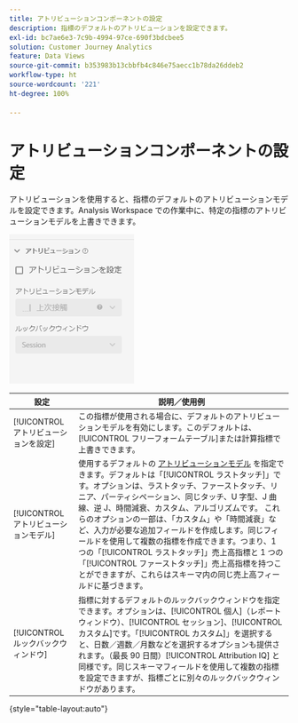 ```yaml
---
title: アトリビューションコンポーネントの設定
description: 指標のデフォルトのアトリビューションを設定できます。
exl-id: bc7ae6e3-7c9b-4994-97ce-690f3bdcbee5
solution: Customer Journey Analytics
feature: Data Views
source-git-commit: b353983b13cbbfb4c846e75aecc1b78da26ddeb2
workflow-type: ht
source-wordcount: '221'
ht-degree: 100%

---
```


# アトリビューションコンポーネントの設定

アトリビューションを使用すると、指標のデフォルトのアトリビューションモデルを設定できます。Analysis Workspace での作業中に、特定の指標のアトリビューションモデルを上書きできます。

![アトリビューション](../assets/attribution-settings.png)

| 設定 | 説明／使用例 |
| --- | --- |
| [!UICONTROL アトリビューションを設定] | この指標が使用される場合に、デフォルトのアトリビューションモデルを有効にします。このデフォルトは、[!UICONTROL フリーフォームテーブル]または計算指標で上書きできます。 |
| [!UICONTROL アトリビューションモデル] | 使用するデフォルトの [アトリビューションモデル](/help/analysis-workspace/attribution/models.md) を指定できます。デフォルトは「[!UICONTROL ラストタッチ]」です。オプションは、ラストタッチ、ファーストタッチ、リニア、パーティシペーション、同じタッチ、U 字型、J 曲線、逆 J、時間減衰、カスタム、アルゴリズムです。 これらのオプションの一部は、「カスタム」や「時間減衰」など、入力が必要な追加フィールドを作成します。同じフィールドを使用して複数の指標を作成できます。つまり、1 つの「[!UICONTROL ラストタッチ]」売上高指標と 1 つの「[!UICONTROL ファーストタッチ]」売上高指標を持つことができますが、これらはスキーマ内の同じ売上高フィールドに基づきます。 |
| [!UICONTROL ルックバックウィンドウ] | 指標に対するデフォルトのルックバックウィンドウを指定できます。オプションは、[!UICONTROL 個人]（レポートウィンドウ）、[!UICONTROL セッション]、[!UICONTROL カスタム]です。「[!UICONTROL カスタム]」を選択すると、日数／週数／月数などを選択するオプションも提供されます。（最長 90 日間）[!UICONTROL Attribution IQ] と同様です。同じスキーマフィールドを使用して複数の指標を設定できますが、指標ごとに別々のルックバックウィンドウがあります。 |

{style=&quot;table-layout:auto&quot;}
